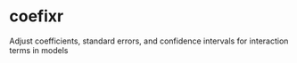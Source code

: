 # coefixr
Adjust coefficients, standard errors, and confidence intervals for interaction terms in models
